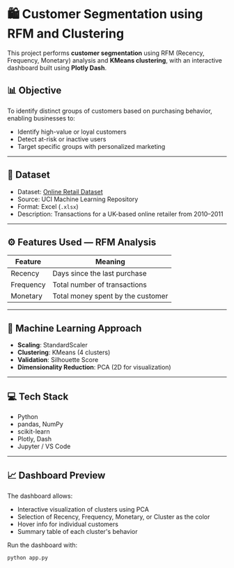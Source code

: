# 🛍️ Customer Segmentation using RFM and Clustering

This project performs **customer segmentation** using RFM (Recency, Frequency, Monetary) analysis and **KMeans clustering**, with an interactive dashboard built using **Plotly Dash**.

## 📊 Objective

To identify distinct groups of customers based on purchasing behavior, enabling businesses to:

- Identify high-value or loyal customers
- Detect at-risk or inactive users
- Target specific groups with personalized marketing

---

## 📂 Dataset

- Dataset: [Online Retail Dataset](https://archive.ics.uci.edu/ml/datasets/online+retail)
- Source: UCI Machine Learning Repository
- Format: Excel (`.xlsx`)
- Description: Transactions for a UK-based online retailer from 2010–2011

---

## ⚙️ Features Used — RFM Analysis

| Feature   | Meaning                                  |
|-----------|------------------------------------------|
| Recency   | Days since the last purchase             |
| Frequency | Total number of transactions             |
| Monetary  | Total money spent by the customer        |

---

## 🧠 Machine Learning Approach

- **Scaling**: StandardScaler
- **Clustering**: KMeans (4 clusters)
- **Validation**: Silhouette Score
- **Dimensionality Reduction**: PCA (2D for visualization)

---

## 💻 Tech Stack

- Python
- pandas, NumPy
- scikit-learn
- Plotly, Dash
- Jupyter / VS Code

---

## 📈 Dashboard Preview

The dashboard allows:
- Interactive visualization of clusters using PCA
- Selection of Recency, Frequency, Monetary, or Cluster as the color
- Hover info for individual customers
- Summary table of each cluster's behavior

Run the dashboard with:

```bash
python app.py
